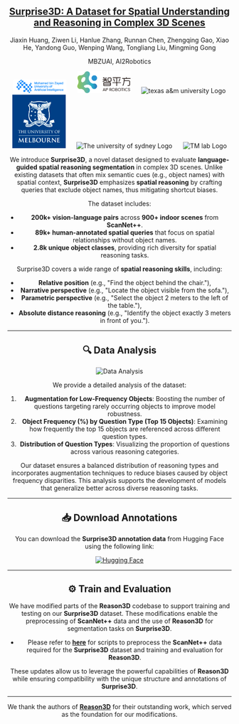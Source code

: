 
<div align='center'>

<h2><a href="https://arxiv.org/abs/2507.07781">Surprise3D: A Dataset for Spatial Understanding and Reasoning in Complex 3D Scenes</a></h2>

Jiaxin Huang, Ziwen Li, Hanlue Zhang, Runnan Chen, Zhengqing Gao, Xiao He, Yandong Guo, Wenping Wang, Tongliang Liu, Mingming Gong
 
MBZUAI, AI2Robotics
<p align="center">
    <img src="assets/MBZUAI.png" alt="MBZUAI Logo" width="120" style="margin:0 10px;"/>
    <img src="assets/ai2robotics.png" alt="AI2Robotics Logo" width="120" style="margin:0 10px;"/>
    <img src="assets/texasa&muniversity.png" alt="texas a&m university Logo" width="120" style="margin:0 10px;"/>
    <img src="assets/Melbourne.png" alt="The university of Melbourne Logo" width="120" style="margin:0 10px;"/>
    <img src="assets/sydney.png" alt="The university of sydney Logo" width="120" style="margin:0 10px;"/>
    <img src="assets/TM lab.png" alt="TM lab Logo" width="120" style="margin:0 10px;"/>
</p>

We introduce **Surprise3D**, a novel dataset designed to evaluate **language-guided spatial reasoning segmentation** in complex 3D scenes. Unlike existing datasets that often mix semantic cues (e.g., object names) with spatial context, **Surprise3D** emphasizes **spatial reasoning** by crafting queries that exclude object names, thus mitigating shortcut biases.

The dataset includes:
- **200k+ vision-language pairs** across **900+ indoor scenes** from **ScanNet++**.
- **89k+ human-annotated spatial queries** that focus on spatial relationships without object names.
- **2.8k unique object classes**, providing rich diversity for spatial reasoning tasks.

Surprise3D covers a wide range of **spatial reasoning skills**, including:
- **Relative position** (e.g., "Find the object behind the chair."),
- **Narrative perspective** (e.g., "Locate the object visible from the sofa."),
- **Parametric perspective** (e.g., "Select the object 2 meters to the left of the table."),
- **Absolute distance reasoning** (e.g., "Identify the object exactly 3 meters in front of you.").

---
## 🔍 Data Analysis

<p align="center">
    <img src="assets/data_analysis.png" alt="Data Analysis" width="800" />
</p>

We provide a detailed analysis of the dataset:
1. **Augmentation for Low-Frequency Objects**: Boosting the number of questions targeting rarely occurring objects to improve model robustness.
2. **Object Frequency (%) by Question Type (Top 15 Objects)**: Examining how frequently the top 15 objects are referenced across different question types.
3. **Distribution of Question Types**: Visualizing the proportion of questions across various reasoning categories.

Our dataset ensures a balanced distribution of reasoning types and incorporates augmentation techniques to reduce biases caused by object frequency disparities. This analysis supports the development of models that generalize better across diverse reasoning tasks.

---

## 📥 Download Annotations

You can download the **Surprise3D annotation data** from Hugging Face using the following link:

[![Hugging Face](https://img.shields.io/badge/Hugging%20Face-Dataset-blue)](https://huggingface.co/datasets/hhllzz/surprise-3d)

---

## ⚙️ Train and Evaluation

We have modified parts of the **Reason3D** codebase to support training and testing on our **Surprise3D** dataset. These modifications enable the preprocessing of **ScanNet++** data and the use of **Reason3D** for segmentation tasks on **Surprise3D**.

   - Please refer to **[here](./Models/reason3d)** for scripts to preprocess the **ScanNet++** data required for the **Surprise3D** dataset and training and evaluation for **Reason3D**.

These updates allow us to leverage the powerful capabilities of **Reason3D** while ensuring compatibility with the unique structure and annotations of **Surprise3D**.

---

We thank the authors of **[Reason3D](https://github.com/KuanchihHuang/Reason3D)** for their outstanding work, which served as the foundation for our modifications.
